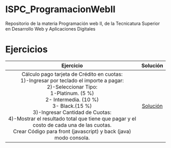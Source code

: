 # ISPC_ProgramacionWebII
Repositorio de la materia Programación web II, de la Tecnicatura Superior en Desarrollo Web y Aplicaciones Digitales

# Ejercicios

|                                                          Ejercicio                                                         |                                                                                          Solución                                                                                         |
|:--------------------------------------------------------------------------------------------------------------------------:|:----------------------------------------------------------------------------------------------------------------------------------------------------------------------------------------:|
| Cálculo pago tarjeta de Crédito en cuotas: <br> 1)-Ingresar por teclado el importe a pagar: <br> 2)-Seleccionar Tipo: <br>  1-Platinum. (5 %) <br> 2- Intermedia. (10 %) <br> 3- Black.(15 %) <br> 3)-Ingresar Cantidad de Cuotas: <br> 4)-Mostrar el resultado total que tiene que pagar y el costo de cada una de las cuotas. <br> Crear Código para front (javascript) y back (java) modo consola.                        | [Solución](https://github.com/CaroBima/ISPC_ProgramacionWebII/tree/master/01%20-%20Ej01ProgWeb_Tarjetas)                |
